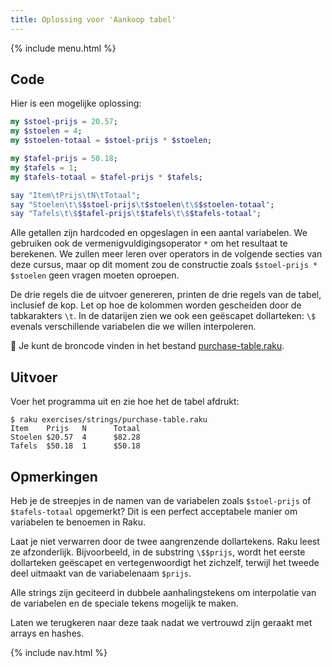 ```yaml
---
title: Oplossing voor 'Aankoop tabel'
---
```


{% include menu.html %}

## Code

Hier is een mogelijke oplossing:

```raku
my $stoel-prijs = 20.57;
my $stoelen = 4;
my $stoelen-totaal = $stoel-prijs * $stoelen;

my $tafel-prijs = 50.18;
my $tafels = 1;
my $tafels-totaal = $tafel-prijs * $tafels;

say "Item\tPrijs\tN\tTotaal";
say "Stoelen\t\$$stoel-prijs\t$stoelen\t\$$stoelen-totaal";
say "Tafels\t\$$tafel-prijs\t$tafels\t\$$tafels-totaal";
```

Alle getallen zijn hardcoded en opgeslagen in een aantal variabelen. We gebruiken ook de vermenigvuldigingsoperator `*` om het resultaat te berekenen. We zullen meer leren over operators in de volgende secties van deze cursus, maar op dit moment zou de constructie zoals `$stoel-prijs * $stoelen` geen vragen moeten oproepen.

De drie regels die de uitvoer genereren, printen de drie regels van de tabel, inclusief de kop. Let op hoe de kolommen worden gescheiden door de tabkarakters `\t`. In de datarijen zien we ook een geëscapet dollarteken: `\$` evenals verschillende variabelen die we willen interpoleren.

🦋 Je kunt de broncode vinden in het bestand [purchase-table.raku](https://github.com/ash/raku-course/blob/master/exercises/strings/purchase-table.raku).

## Uitvoer

Voer het programma uit en zie hoe het de tabel afdrukt:

```
$ raku exercises/strings/purchase-table.raku
Item    Prijs   N      Totaal
Stoelen $20.57  4      $82.28
Tafels  $50.18  1      $50.18
```

## Opmerkingen

Heb je de streepjes in de namen van de variabelen zoals `$stoel-prijs` of `$tafels-totaal` opgemerkt? Dit is een perfect acceptabele manier om variabelen te benoemen in Raku.

Laat je niet verwarren door de twee aangrenzende dollartekens. Raku leest ze afzonderlijk. Bijvoorbeeld, in de substring `\$$prijs`, wordt het eerste dollarteken geëscapet en vertegenwoordigt het zichzelf, terwijl het tweede deel uitmaakt van de variabelenaam `$prijs`.

Alle strings zijn geciteerd in dubbele aanhalingstekens om interpolatie van de variabelen en de speciale tekens mogelijk te maken.

Laten we terugkeren naar deze taak nadat we vertrouwd zijn geraakt met arrays en hashes.

{% include nav.html %}